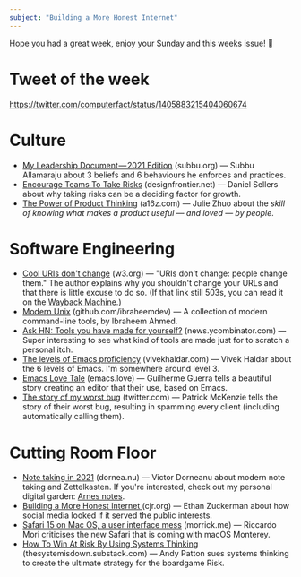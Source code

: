 ```yaml
---
subject: "Building a More Honest Internet"
---
```


Hope you had a great week, enjoy your Sunday and this weeks issue! 🙌

# Tweet of the week
https://twitter.com/computerfact/status/1405883215404060674

# Culture
* [My Leadership Document — 2021 Edition](https://m.subbu.org/my-leadership-document-2021-edition-132aec22fc0e) (subbu.org) — Subbu Allamaraju about 3 beliefs and 6 behaviours he enforces and practices.
* [Encourage Teams To Take Risks](https://designfrontier.net/encourage-teams-to-take-risks) (designfrontier.net) — Daniel Sellers about why taking risks can be a deciding factor for growth.
* [The Power of Product Thinking](https://future.a16z.com/product-thinking/) (a16z.com) — Julie Zhuo about the _skill of knowing what makes a product useful — and loved — by people_.

# Software Engineering
* [Cool URIs don't change](https://www.w3.org/Provider/Style/URI.html) (w3.org) — "URIs don't change: people change them." The author explains why you shouldn't change your URLs and that there is little excuse to do so. (If that link still 503s, you can read it on the [Wayback Machine](https://web.archive.org/web/20210614112546/https://www.w3.org/Provider/Style/URI.html).)
* [Modern Unix](https://github.com/ibraheemdev/modern-unix) (github.com/ibraheemdev) — A collection of modern command-line tools, by Ibraheem Ahmed.
* [Ask HN: Tools you have made for yourself?](https://news.ycombinator.com/item?id=27482397) (news.ycombinator.com) — Super interesting to see what kind of tools are made just for to scratch a personal itch.
* [The levels of Emacs proficiency](https://blog.vivekhaldar.com/post/3996068979/the-levels-of-emacs-proficiency) (vivekhaldar.com) — Vivek Haldar about the 6 levels of Emacs. I'm somewhere around level 3.
* [Emacs Love Tale](https://emacs.love/tales/emacs-love-tale-by-sdp.html) (emacs.love) — Guilherme Guerra tells a beautiful story creating an editor that their use, based on Emacs.
* [The story of my worst bug](https://twitter.com/patio11/status/1405704339969220615) (twitter.com) — Patrick McKenzie tells the story of their worst bug, resulting in spamming every client (including automatically calling them).

# Cutting Room Floor
* [Note taking in 2021](https://blog.dornea.nu/2021/06/13/note-taking-in-2021) (dornea.nu) — Victor Dorneanu about modern note taking and Zettelkasten. If you're interested, check out my personal digital garden: [Arnes notes](https://notes.arne.me).
* [Building a More Honest Internet
](https://www.cjr.org/special_report/building-honest-internet-public-interest.php) (cjr.org) — Ethan Zuckerman about how social media looked if it served the public interests.
* [Safari 15 on Mac OS, a user interface mess](https://morrick.me/archives/9368) (morrick.me) — Riccardo Mori criticises the new Safari that is coming with macOS Monterey.
* [How To Win At Risk By Using Systems Thinking](https://thesystemisdown.substack.com/p/how-to-win-at-risk-every-time-by) (thesystemisdown.substack.com) — Andy Patton sues systems thinking to create the ultimate strategy for the boardgame Risk.
